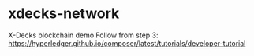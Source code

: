 # xdecks-network

X-Decks blockchain demo
 Follow from step 3: https://hyperledger.github.io/composer/latest/tutorials/developer-tutorial

